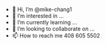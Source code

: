 - 👋 Hi, I’m @mike-chang1
- 👀 I’m interested in ...
- 🌱 I’m currently learning ...
- 💞️ I’m looking to collaborate on ...
- 📫 How to reach me 408 605 5502

<!---
mike-chang1/mike-chang1 is a ✨ special ✨ repository because its `README.md` (this file) appears on your GitHub profile.
You can click the Preview link to take a look at your changes.
--->
